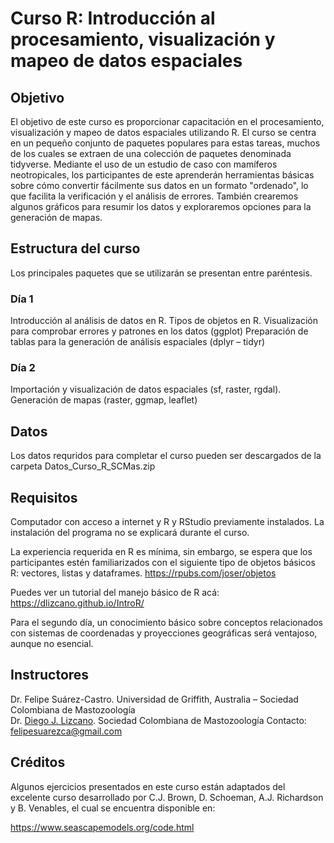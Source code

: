# Curso R: Introducción al procesamiento, visualización y mapeo de datos espaciales

## Objetivo

El objetivo de este curso es proporcionar capacitación en el procesamiento, visualización y mapeo de  datos espaciales utilizando R. El curso se centra en un pequeño conjunto de paquetes populares para  estas tareas, muchos de los cuales se extraen de una colección de paquetes denominada tidyverse.  Mediante  el  uso  de  un  estudio  de  caso  con  mamíferos  neotropicales,  los  participantes  de  este  aprenderán  herramientas  básicas  sobre  cómo  convertir  fácilmente  sus  datos  en  un  formato  "ordenado", lo que facilita la verificación y el análisis de errores. También crearemos algunos gráficos  para resumir los datos y exploraremos opciones para la generación de mapas. 

## Estructura del curso 
 
Los principales paquetes que se utilizarán se presentan entre paréntesis. 
 
### Día 1 #####
 
Introducción al análisis de datos en R. Tipos de objetos en R. 
Visualización para comprobar errores y patrones en los datos (ggplot) 
Preparación de tablas para la generación de análisis espaciales (dplyr – tidyr) 

### Día 2 #### 
 
Importación y visualización de datos espaciales (sf, raster, rgdal). 
Generación de mapas (raster, ggmap, leaflet) 


## Datos 

Los datos requridos para completar el curso pueden ser descargados de la carpeta Datos_Curso_R_SCMas.zip
 
## Requisitos
 
Computador con acceso a internet y R y RStudio previamente instalados. La instalación del programa 
no se explicará durante el curso.  
 
La experiencia requerida en R es mínima, sin embargo, se espera que los participantes estén 
familiarizados con el siguiente tipo de objetos básicos R: vectores, listas y dataframes. 
https://rpubs.com/joser/objetos  

Puedes ver un tutorial del manejo básico de R acá: https://dlizcano.github.io/IntroR/

Para el segundo día, un conocimiento básico sobre conceptos relacionados con sistemas de 
coordenadas y proyecciones geográficas será ventajoso, aunque no esencial.  

## Instructores  
 
Dr. Felipe Suárez-Castro. Universidad de Griffith, Australia – Sociedad Colombiana de Mastozoología  
Dr. [Diego J. Lizcano](http://dlizcano.github.io). Sociedad Colombiana de Mastozoología 
Contacto: felipesuarezca@gmail.com  

## Créditos

Algunos ejercicios presentados en este curso están adaptados del excelente curso desarrollado por C.J. Brown, D. Schoeman, A.J. Richardson y B. Venables, el cual se encuentra disponible en:

https://www.seascapemodels.org/code.html
